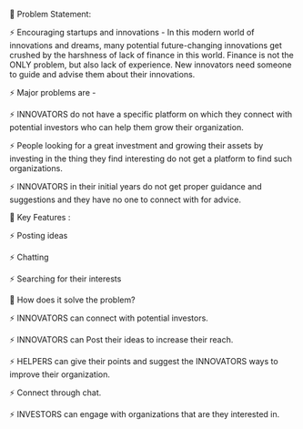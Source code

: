 💬 Problem Statement:

⚡ Encouraging startups and innovations - In this modern world of innovations and dreams, many potential future-changing innovations get crushed by the harshness of lack of finance in this world. Finance is not the ONLY problem, but also lack of experience. New innovators need someone to guide and advise them about their innovations.

⚡ Major problems are - 

⚡ INNOVATORS do not have a specific platform on which they connect with potential investors who can help them grow their organization. 

⚡ People looking for a great investment and growing their assets by investing in the thing they find interesting do not get a platform to find such organizations.

⚡ INNOVATORS in their initial years do not get proper guidance and suggestions and they have no one to connect with for advice. 



💬 Key Features :

⚡ Posting ideas

⚡ Chatting

⚡ Searching for their interests



💬 How does it solve the problem?

⚡ INNOVATORS can connect with potential investors.

⚡ INNOVATORS can Post their ideas to increase their reach.

⚡ HELPERS can give their points and suggest the INNOVATORS ways to improve their organization.

⚡ Connect through chat.

⚡ INVESTORS can engage with organizations that are they interested in.
